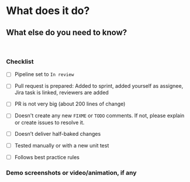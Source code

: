 # What does it do?


## What else do you need to know?

 
### Checklist
- [ ] Pipeline set to `In review`
- [ ] Pull request is prepared: Added to sprint, added yourself as assignee, Jira task is linked, reviewers are added
- [ ] PR is not very big (about 200 lines of change)
- [ ] Doesn't create any new `FIXME` or `TODO` comments. If not, please explain or create issues to resolve it.
- [ ] Doesn’t deliver half-baked changes
- [ ] Tested manually or with a new unit test
- [ ] Follows best practice rules


### Demo screenshots or video/animation, if any

